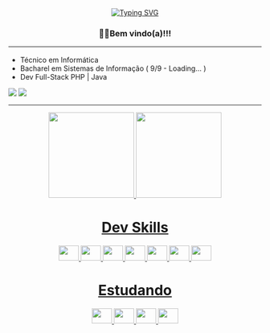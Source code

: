 <div align="center">
  <a href="https://git.io/typing-svg"><img src="https://readme-typing-svg.demolab.com?      font=Fira+Code&pause=1000&center=true&vCenter=true&width=435&lines=Heeey+Devs%2C+Alex+Cirilo+aqui!" alt="Typing SVG" />
  </a>
</div>
<div>
<p align="center">
  <h3 align="center">🧑‍💻Bem vindo(a)!!!
</p>
<hr>
</div>
<ul>
  <li>Técnico em Informática</li>
  <li>Bacharel em Sistemas de Informação ( 9/9 -  Loading... )
 </li>
  <li>Dev Full-Stack PHP | Java </li>
</ul>
<a href="https://www.linkedin.com/in/alex-cirilo/" target="_blank"><img src="https://img.shields.io/badge/LinkedIn-0077B5?style=for-the-badge&logo=linkedin&logoColor=white" target="_blank"></a>
<a href="https://www.instagram.com/_alexcarlos_05/" target="_blank"><img src="https://img.shields.io/badge/-Instagram-%23E4405F?style=for-the-badge&logo=instagram&logoColor=white" target="_blank"></a>
<hr>
<div align="center">
  <a href="https://github.com/alexcirilo">
  <img height="170em" src="https://github-readme-stats.vercel.app/api?username=alexcirilo&show_icons=true&theme=tokyonight&include_all_commits=true&count_private=true"/>
  <img height="170em" src="https://github-readme-stats.vercel.app/api/top-langs/?username=alexcirilo&layout=compact&langs_count=7&color=true&theme=tokyonight"/>
</div>
<div align="center">
  <h1 align="center"> Dev Skills </h1>
  <img src="https://cdn.jsdelivr.net/gh/devicons/devicon/icons/php/php-original.svg" height="30" width="40"/>
  <img src="https://cdn.jsdelivr.net/gh/devicons/devicon/icons/java/java-original.svg" height="30" width="40"/>
  <img src="https://cdn.jsdelivr.net/gh/devicons/devicon/icons/html5/html5-original.svg" height="30" width="40"/>
  <img src="https://cdn.jsdelivr.net/gh/devicons/devicon/icons/css3/css3-original.svg" height="30,5" width="40"/>
  <img src="https://cdn.jsdelivr.net/gh/devicons/devicon/icons/mysql/mysql-original.svg" height="30" width="40"/>
  <img src="https://cdn.jsdelivr.net/gh/devicons/devicon/icons/docker/docker-original.svg" height="30" width="40"/>
  <img src="https://cdn.jsdelivr.net/gh/devicons/devicon/icons/linux/linux-original.svg" height="30" width="40"/>
 </div>
  <div align="center">
    <h1 align="center"> Estudando </h1>
      <img src="https://cdn.jsdelivr.net/gh/devicons/devicon/icons/python/python-original.svg" height="30" width="40"/>
      <img src="https://cdn.jsdelivr.net/gh/devicons/devicon/icons/angularjs/angularjs-original.svg" height="30" width="40"/>
      <img src="https://cdn.jsdelivr.net/gh/devicons/devicon/icons/spring/spring-original.svg" height="30" width="40"/>
      <img src="https://cdn.jsdelivr.net/gh/devicons/devicon/icons/laravel/laravel-plain.svg" height="30" width="40" />
  </div>
<!--
**alexcirilo/alexcirilo** is a ✨ _special_ ✨ repository because its `README.md` (this file) appears on your GitHub profile.

Here are some ideas to get you started:

- 🔭 I’m currently working on ...
- 🌱 I’m currently learning ...
- 👯 I’m looking to collaborate on ...
- 🤔 I’m looking for help with ...
- 💬 Ask me about ...
- 📫 How to reach me: ...
- 😄 Pronouns: ...
- ⚡ Fun fact: ...
-->

